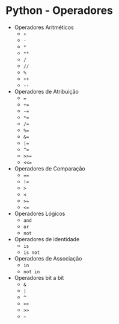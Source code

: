 # Python - Operadores

- Operadores Aritméticos 
    - ```+``` 
    - ```-``` 
    - ```*``` 
    - ```**``` 
    - ```/``` 
    - ```//``` 
    - ```%``` 
    - ```++``` 
    - ```--```
- Operadores de Atribuição 
    - ```=``` 
    - ```+=``` 
    - ```-=``` 
    - ```*=``` 
    - ```/=``` 
    - ```%=``` 
    - ```&=``` 
    - ```|=``` 
    - ```^=``` 
    - ```>>=``` 
    - ```<<=```
- Operadores de Comparação
    - ```==``` 
    - ```!=``` 
    - ```>``` 
    - ```<``` 
    - ```>=``` 
    - ```<=```
- Operadores Lógicos 
    - ```and```
    - ```or```
    - ```not```
- Operadores de identidade
    - ```is```
    - ```is not```
- Operadores de Associação
    - ```in```
    - ```not in```
- Operadores bit a bit
    - ```&``` 
    - ```|``` 
    - ```^``` 
    - ```<<``` 
    - ```>>``` 
    - ```~```


